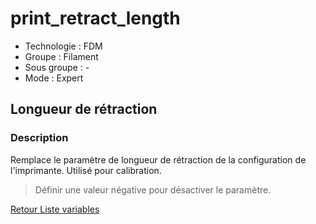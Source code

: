 # print_retract_length

* Technologie : FDM
* Groupe : Filament
* Sous groupe : -
* Mode : Expert

## Longueur de rétraction

### Description

Remplace le paramètre de longueur de rétraction de la configuration de l'imprimante. Utilisé pour calibration. 

> Définir une valeur négative pour désactiver le paramètre.

[Retour Liste variables](variable_list.md)